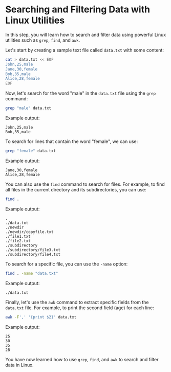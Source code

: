 # Searching and Filtering Data with Linux Utilities

In this step, you will learn how to search and filter data using powerful Linux utilities such as `grep`, `find`, and `awk`.

Let's start by creating a sample text file called `data.txt` with some content:

```bash
cat > data.txt << EOF
John,25,male
Jane,30,female
Bob,35,male
Alice,28,female
EOF
```

Now, let's search for the word "male" in the `data.txt` file using the `grep` command:

```bash
grep "male" data.txt
```

Example output:

```
John,25,male
Bob,35,male
```

To search for lines that contain the word "female", we can use:

```bash
grep "female" data.txt
```

Example output:

```
Jane,30,female
Alice,28,female
```

You can also use the `find` command to search for files. For example, to find all files in the current directory and its subdirectories, you can use:

```bash
find .
```

Example output:

```
.
./data.txt
./newdir
./newdir/copyfile.txt
./file1.txt
./file2.txt
./subdirectory
./subdirectory/file3.txt
./subdirectory/file4.txt
```

To search for a specific file, you can use the `-name` option:

```bash
find . -name "data.txt"
```

Example output:

```
./data.txt
```

Finally, let's use the `awk` command to extract specific fields from the `data.txt` file. For example, to print the second field (age) for each line:

```bash
awk -F',' '{print $2}' data.txt
```

Example output:

```
25
30
35
28
```

You have now learned how to use `grep`, `find`, and `awk` to search and filter data in Linux.
